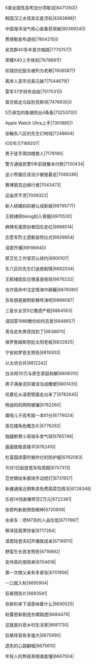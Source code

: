 5类全国性高考加分项取消|8471350|1

韩国汉江水怪其实是浮标|8383898|1

中国海洋油气核心装备获突破|8036924|0

费德勒宣布退役|7804215|0

吴克群40多年首次唱跳|7770757|1

荣耀X40上手体验|7678891|1

欢瑞世纪股东被列为老赖|7606587|1

离岸人民币兑美元破7|7544679|1

雷军37岁财务自由|7517531|0

普京抵达乌兹别克斯坦|7476935|0

5万承包的鱼塘捞出4条鱼|7325370|0

Apple Watch Ultra上手|7301885|1

张翰东八区的先生们吻戏|7248604|

iOS16.1|7189207|

男子徒手爬四楼救人|7178190|

警方通报民警5年前就餐未付款|7130434|

这小熊猫应该没少被提着走|7068286|

赛博朋克边缘行者|7043473|

这庙灵不灵|7009322|

新人结婚妈妈被认成新娘|6979577|1

王鹤棣把bking刻入骨髓|6970530|

麻辣毛蛋原创者回应走红|6968514|

志愿军烈士遗骸装殓仪式|6929854|

请君开播|6919694|0

郭艾伦工作室否认续约|6900107|

东八区的先生们迷惑剧情|6892034|

王鹤棣因反应慢喜提夜班|6876232|

也许我命中注定情海中颠簸|6876080|

苏有朋是披荆斩棘导演吧|6866087|

三星长女贷5亿缴遗产税|6864563|

请回答1988教你如何去爱|6848657|

青岛走失男孩找到了|6838970|

保罗詹姆斯怒批太阳老板|6832825|

宁安如梦首支预告|6819303|

以太坊合并|6812242|

白冰用30万与原生家庭和解|6808310|

男子满身泥灰被误当成雕塑|6801435|

任嘉伦从请君壁画走出来了|6782645|

杨迪妈妈网购被骗|6782260|

聋哑儿子高考超一本61分|6779024|

莲花楼角色概念片|6776292|

独腿断臂小哥骑车卖气球|6765746|

画画致敬袁隆平|6762410|

杜富国排雷时被炸烂的防护服|6762063|

10月1日起放宽车检周期|6757313|

范世錡给朱嘉琦手动熄灯|6731957|

新疆通报近期售卖免费蔬菜包情况|6728348|

乐视14场直播带货2万元|6722361|

张若昀新剧预告眼神|6720808|

余承东：喷M7丑的人品位低|6717667|

穆泽狂扇萧惊雀|6717264|

请君陆登夫妇开播就成亲|6716970|

野蛮生长首发预告|6716692|

变帅真的很简单|6704618|

第一次做父亲有多紧张|6701956|

一口就入秋|6695904|

狂飙预告片|6693581|

存款利率下调意味着什么|6690525|

赵露思新剧连衣裙路透|6684479|

这就是抖音乡村生活家|6681730|

狂飙阵容有多强大|6675990|

遗失的心跳翻唱|6675610|

年轻人的熬夜真相谁能懂|6667504|

